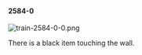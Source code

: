 #### 2584-0
![train-2584-0-0.png](https://github.com/lil-lab/nlvr/raw/master/nlvr/train/images/55/train-2584-0-0.png "train-2584-0-0.png")

There is a black item touching the wall.